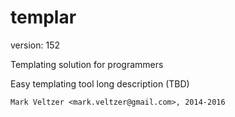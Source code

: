 templar
=======

version: 152

Templating solution for programmers

Easy templating tool long description (TBD)

	Mark Veltzer <mark.veltzer@gmail.com>, 2014-2016
